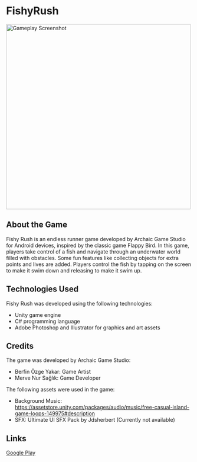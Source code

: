 # FishyRush
<img src="https://play-lh.googleusercontent.com/rZfb-qN1DSAJmagpypdlchsoS4KlVBtePx_dtvQAIxsRTIdIi7jaKNcTNddlLFtKZQo=w2560-h1440-rw" alt="Gameplay Screenshot" width="500">

## About the Game

Fishy Rush is an endless runner game developed by Archaic Game Studio for Android devices, inspired by the classic game Flappy Bird. In this game, players take control of a fish and navigate through an underwater world filled with obstacles. Some fun features like collecting objects for extra points and lives are added. Players control the fish by tapping on the screen to make it swim down and releasing to make it swim up. 


## Technologies Used

Fishy Rush was developed using the following technologies:

- Unity game engine
- C# programming language
- Adobe Photoshop and Illustrator for graphics and art assets

## Credits

The game was developed by Archaic Game Studio:

- Berfin Özge Yakar: Game Artist
- Merve Nur Sağlık: Game Developer

The following assets were used in the game:

- Background Music: https://assetstore.unity.com/packages/audio/music/free-casual-island-game-loops-149975#description
- SFX: Ultimate UI SFX Pack by Jdsherbert (Currently not available)


## Links
[Google Play](https://play.google.com/store/apps/details?id=com.ArchaicGameStudio.FishyRush)
